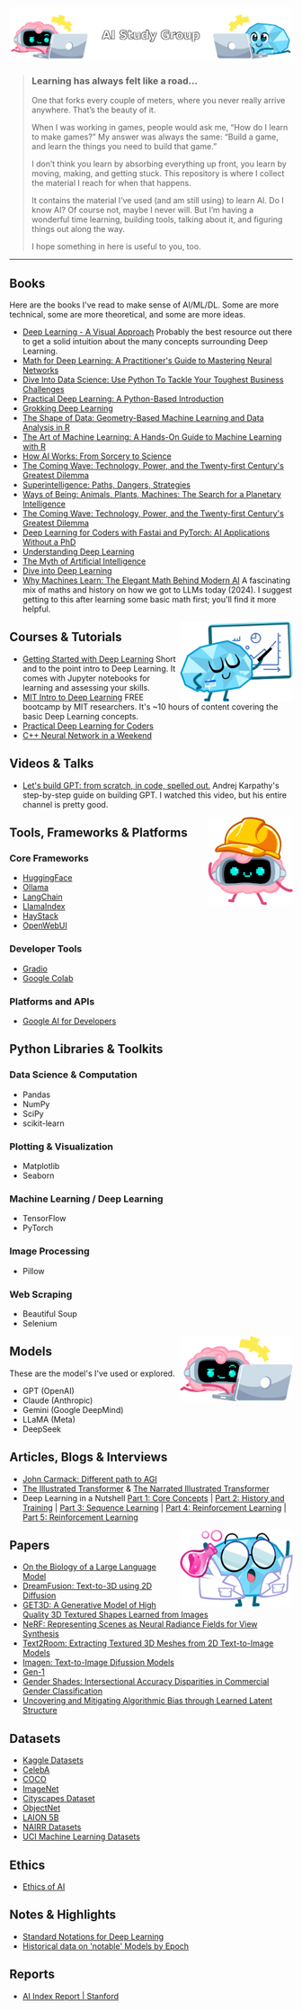 ![](./Illustrations/Banner.png)

> ### Learning has always felt like a road...  
> One that forks every couple of meters, where you never really arrive anywhere. That’s the beauty of it.
> 
> When I was working in games, people would ask me, “How do I learn to make games?” My answer was always the same: “Build a game, and learn the things you need to build that game.” 
> 
> I don’t think you learn by absorbing everything up front, you learn by moving, making, and getting stuck. This repository is where I collect the material I reach for when that happens.
>
> It contains the material I’ve used (and am still using) to learn AI. Do I know AI? Of course not, maybe I never will. But I’m having a wonderful time learning, building tools, talking about it, and figuring things out along the way.
>
> I hope something in here is useful to you, too.
---

## Books
Here are the books I've read to make sense of AI/ML/DL. Some are more technical, some are more theoretical, and some are more ideas.

- [Deep Learning - A Visual Approach](https://www.glassner.com/portfolio/deep-learning-a-visual-approach/) Probably the best resource out there to get a solid intuition about the many concepts surrounding Deep Learning.
- [Math for Deep Learning: A Practitioner's Guide to Mastering Neural Networks]()
- [Dive Into Data Science: Use Python To Tackle Your Toughest Business Challenges]()
- [Practical Deep Learning: A Python-Based Introduction]()
- [Grokking Deep Learning]()
- [The Shape of Data: Geometry-Based Machine Learning and Data Analysis in R]()
- [The Art of Machine Learning: A Hands-On Guide to Machine Learning with R]()
- [How AI Works: From Sorcery to Science]()
- [The Coming Wave: Technology, Power, and the Twenty-first Century's Greatest Dilemma]()
- [Superintelligence: Paths, Dangers, Strategies]()
- [Ways of Being: Animals, Plants, Machines: The Search for a Planetary Intelligence]()
- [The Coming Wave: Technology, Power, and the Twenty-first Century's Greatest Dilemma]()
- [Deep Learning for Coders with Fastai and PyTorch: AI Applications Without a PhD](https://course.fast.ai/Resources/book.html)
- [Understanding Deep Learning](https://udlbook.github.io/udlbook/)
- [The Myth of Artificial Intelligence]()
- [Dive into Deep Learning](https://d2l.ai/index.html)
- [Why Machines Learn: The Elegant Math Behind Modern AI](https://anilananthaswamy.com/why-machines-learn) A fascinating mix of maths and history on how we got to LLMs today (2024). I suggest getting to this after learning some basic math first; you'll find it more helpful.


<img src="./Illustrations/Characters/AI_Teacher.png" alt="AI Teacher" align="right" width="200px">

## Courses & Tutorials
- [Getting Started with Deep Learning](https://learn.nvidia.com/courses/course?course_id=course-v1:DLI+S-FX-01+V1) Short and to the point intro to Deep Learning. It comes with Jupyter notebooks for learning and assessing your skills.
- [MIT Intro to Deep Learning](http://introtodeeplearning.com/) FREE bootcamp by MIT researchers. It's ~10 hours of content covering the basic Deep Learning concepts.
- [Practical Deep Learning for Coders](https://course.fast.ai/)
- [C++ Neural Network in a Weekend](https://www.jeremyong.com/cpp/machine-learning/2020/10/23/cpp-neural-network-in-a-weekend/)


## Videos & Talks
- [Let's build GPT: from scratch, in code, spelled out.](https://www.youtube.com/watch?v=kCc8FmEb1nY&t=2095s) Andrej Karpathy's step-by-step guide on building GPT. I watched this video, but his entire channel is pretty good.

<img src="./Illustrations/Characters/NI_Architect.png" alt="AI Teacher" align="right" width="150px">

## Tools, Frameworks & Platforms
### Core Frameworks
* [HuggingFace](https://huggingface.co/)
* [Ollama](https://ollama.com/)
* [LangChain](https://www.langchain.com/)
* [LlamaIndex](https://www.llamaindex.ai/)
* [HayStack](https://haystack.deepset.ai/)
* [OpenWebUI](https://openwebui.com/)

### Developer Tools
* [Gradio](https://www.gradio.app/)
* [Google Colab](https://colab.research.google.com/)

### Platforms and APIs
* [Google AI for Developers](https://ai.google.dev/)

## Python Libraries & Toolkits

### Data Science & Computation
- Pandas
- NumPy
- SciPy
- scikit-learn

### Plotting & Visualization
- Matplotlib
- Seaborn

### Machine Learning / Deep Learning
- TensorFlow
- PyTorch

### Image Processing
- Pillow

### Web Scraping
- Beautiful Soup
- Selenium

<img src="./Illustrations/Characters/NI_Programmer.png" alt="AI Teacher" align="right" width="200px">

## Models
These are the model's I've used or explored.
- GPT (OpenAI)
- Claude (Anthropic)
- Gemini (Google DeepMind)
- LLaMA (Meta)
- DeepSeek

## Articles, Blogs & Interviews
- [John Carmack: Different path to AGI](https://dallasinnovates.com/exclusive-qa-john-carmacks-different-path-to-artificial-general-intelligence/)
- [The Illustrated Transformer](https://jalammar.github.io/illustrated-transformer/) & [The Narrated Illustrated Transformer](https://www.youtube.com/watch?v=-QH8fRhqFHM&list=WL&index=2)
- Deep Learning in a Nutshell [Part 1: Core Concepts](https://developer.nvidia.com/blog/deep-learning-nutshell-core-concepts/) | [Part 2:  History and Training](https://developer.nvidia.com/blog/deep-learning-nutshell-history-training/) | [Part 3: Sequence Learning](https://developer.nvidia.com/blog/deep-learning-nutshell-sequence-learning/) | [Part 4: Reinforcement Learning](https://developer.nvidia.com/blog/deep-learning-nutshell-reinforcement-learning/) | [Part 5: Reinforcement Learning](https://developer.nvidia.com/blog/deep-learning-nutshell-reinforcement-learning/)

<img src="./Illustrations/Characters/AI_Scientist.png" alt="AI Teacher" align="right" width="200px">

## Papers
- [On the Biology of a Large Language Model](https://transformer-circuits.pub/2025/attribution-graphs/biology.html)
- [DreamFusion: Text-to-3D using 2D Diffusion](https://dreamfusion3d.github.io/)
- [GET3D: A Generative Model of High Quality 3D Textured Shapes Learned from Images](https://nv-tlabs.github.io/GET3D/)
- [NeRF: Representing Scenes as Neural Radiance Fields for View Synthesis](https://arxiv.org/abs/2003.08934)
- [Text2Room: Extracting Textured 3D Meshes from 2D Text-to-Image Models](https://lukashoel.github.io/text-to-room/)
- [Imagen: Text-to-Image Difussion Models](https://imagen.research.google/)
- [Gen-1](https://arxiv.org/abs/2302.03011)
- [Gender Shades: Intersectional Accuracy Disparities in Commercial Gender Classification](https://proceedings.mlr.press/v81/buolamwini18a/buolamwini18a.pdf)
- [Uncovering and Mitigating Algorithmic Bias through Learned Latent Structure](http://introtodeeplearning.com/AAAI_MitigatingAlgorithmicBias.pdf)

## Datasets
- [Kaggle Datasets](https://www.kaggle.com/datasets/)
- [CelebA](https://paperswithcode.com/dataset/celeba)
- [COCO](https://cocodataset.org/#home)
- [ImageNet](https://image-net.org/)
- [Cityscapes Dataset](https://www.cityscapes-dataset.com/)
- [ObjectNet](https://objectnet.dev/)
- [LAION 5B](https://laion.ai/blog/laion-5b/)
- [NAIRR Datasets](https://nairrpilot.org/pilotresources)
- [UCI Machine Learning Datasets](https://archive.ics.uci.edu/datasets)

## Ethics
* [Ethics of AI](https://ethics-of-ai.mooc.fi/)

## Notes & Highlights
- [Standard Notations for Deep Learning](https://cs230.stanford.edu/files/Notation.pdf)
- [Historical data on 'notable' Models by Epoch](https://epoch.ai/data/notable-ai-models)

## Reports
- [AI Index Report | Stanford](https://hai.stanford.edu/research/ai-index-report)
